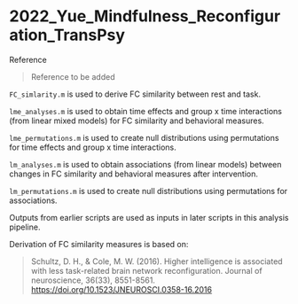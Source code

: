 # 2022_Yue_Mindfulness_Reconfiguration_TransPsy

Reference
>Reference to be added


`FC_simlarity.m` is used to derive FC similarity between rest and task.

`lme_analyses.m` is used to obtain time effects and group x time interactions (from linear mixed models) for FC similarity and behavioral measures.

`lme_permutations.m` is used to create null distributions using permutations for time effects and group x time interactions.

`lm_analyses.m` is used to obtain associations (from linear models) between changes in FC similarity and behavioral measures after intervention.

`lm_permutations.m` is used to create null distributions using permutations for associations.


Outputs from earlier scripts are used as inputs in later scripts in this analysis pipeline.


Derivation of FC similarity measures is based on: 
>Schultz, D. H., & Cole, M. W. (2016). Higher intelligence is associated with less task-related brain network reconfiguration. Journal of neuroscience, 36(33), 8551-8561. https://doi.org/10.1523/JNEUROSCI.0358-16.2016
